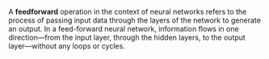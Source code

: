 A **feedforward** operation in the context of neural networks refers to the process of passing input data through the layers of the network to generate an output. In a feed-forward neural network, information flows in one direction—from the input layer, through the hidden layers, to the output layer—without any loops or cycles.